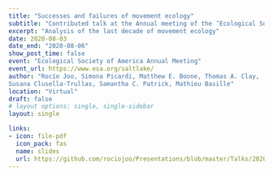 ```yaml
---
title: "Successes and failures of movement ecology"
subtitle: "Contributed talk at the Annual meeting of the ‘Ecological Society of America’."
excerpt: "Analysis of the last decade of movement ecology"
date: 2020-08-03
date_end: "2020-08-06"
show_post_time: false
event: "Ecological Society of America Annual Meeting"
event_url: https://www.esa.org/saltlake/
author: "Rocío Joo, Simona Picardi, Matthew E. Boone, Thomas A. Clay, 
Susana Clusella-Trullas, Samantha C. Patrick, Mathieu Basille"
location: "Virtual"
draft: false
# layout options: single, single-sidebar
layout: single

links:
- icon: file-pdf
  icon_pack: fas
  name: slides
  url: https://github.com/rociojoo/Presentations/blob/master/Talks/2020/esa2020.pdf
---
```


